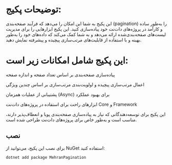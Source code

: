 # توضیحات پکیج:

این پکیج به شما این امکان را می‌دهد که فرآیند صفحه‌بندی (pagination) را به‌طور ساده و کارآمد در پروژه‌های دات‌نت خود پیاده‌سازی کنید.
این پکیج ابزارهایی را برای مدیریت لیست‌های صفحه‌بندی‌شده ارائه می‌دهد و به شما کمک می‌کند که داده‌های خود را به‌طور بهینه و با استفاده از قابلیت‌های مرتب‌سازی پیچیده و پیشرفته نمایش دهید. 

# این پکیج شامل امکانات زیر است:

 پیاده‌سازی صفحه‌بندی بر اساس تعداد صفحه و اندازه صفحه

 اعمال مرتب‌سازی پیچیده و اولویت‌بندی مرتب‌سازی بر اساس چندین ویژگی

 پشتیبانی از عملیات همزمان (Async) برای بهبود عملکرد

 ابزارهای راحت برای استفاده در پروژه‌های دات‌نت Core و Framework

 این پکیج برای توسعه‌دهندگانی که نیاز به پیاده‌سازی صفحه‌بندی پویا و انعطاف‌پذیر دارند، مناسب است و به‌طور خاص برای پروژه‌های دات‌نت طراحی شده است.
  
## نصب

برای نصب این پکیج، می‌توانید از NuGet استفاده کنید:

```bash
dotnet add package MehranPagination
